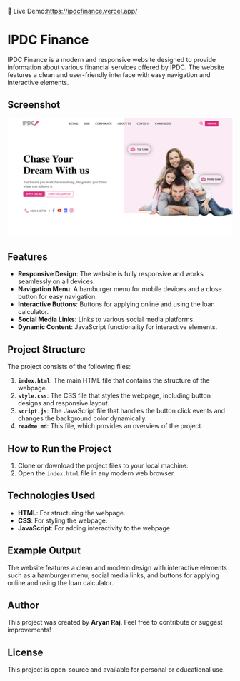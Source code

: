 🔗 Live Demo:https://ipdcfinance.vercel.app/
# IPDC Finance

IPDC Finance is a modern and responsive website designed to provide information about various financial services offered by IPDC. The website features a clean and user-friendly interface with easy navigation and interactive elements.

## Screenshot

![Screenshot](Assets/Screenshot.png)

## Features

- **Responsive Design**: The website is fully responsive and works seamlessly on all devices.
- **Navigation Menu**: A hamburger menu for mobile devices and a close button for easy navigation.
- **Interactive Buttons**: Buttons for applying online and using the loan calculator.
- **Social Media Links**: Links to various social media platforms.
- **Dynamic Content**: JavaScript functionality for interactive elements.

## Project Structure

The project consists of the following files:

1. **`index.html`**: The main HTML file that contains the structure of the webpage.
2. **`style.css`**: The CSS file that styles the webpage, including button designs and responsive layout.
3. **`script.js`**: The JavaScript file that handles the button click events and changes the background color dynamically.
4. **`readme.md`**: This file, which provides an overview of the project.

## How to Run the Project

1. Clone or download the project files to your local machine.
2. Open the `index.html` file in any modern web browser.

## Technologies Used

- **HTML**: For structuring the webpage.
- **CSS**: For styling the webpage.
- **JavaScript**: For adding interactivity to the webpage.

## Example Output

The website features a clean and modern design with interactive elements such as a hamburger menu, social media links, and buttons for applying online and using the loan calculator.


## Author

This project was created by **Aryan Raj**. Feel free to contribute or suggest improvements!

## License

This project is open-source and available for personal or educational use.
